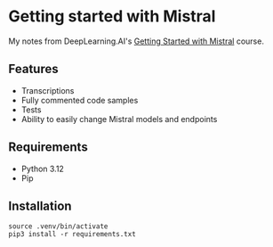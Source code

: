 # Getting started with Mistral

My notes from DeepLearning.AI's
[Getting Started with Mistral](https://learn.deeplearning.ai/courses/getting-started-with-mistral) course.

## Features
- Transcriptions
- Fully commented code samples
- Tests
- Ability to easily change Mistral models and endpoints

## Requirements

- Python 3.12
- Pip

## Installation

```
source .venv/bin/activate
pip3 install -r requirements.txt
```
